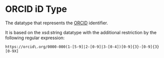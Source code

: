 # ORCID iD Type

The datatype that represents the [ORCID](https://orcid.org/) identifier.

It is based on the xsd:string datatype with the additional restriction by the following regular expression:
```
https://orcid\.org/0000-000(1-[5-9]|2-[0-9]|3-[0-4])[0-9]{3}-[0-9]{3}[0-9X]
```

